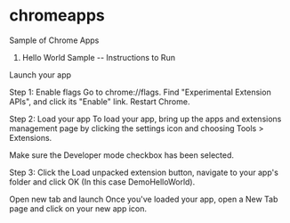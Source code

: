 # chromeapps
Sample of Chrome Apps

1) Hello World Sample -- Instructions to Run

Launch your app

Step 1: Enable flags
Go to chrome://flags.
Find "Experimental Extension APIs", and click its "Enable" link.
Restart Chrome.

Step 2: Load your app
To load your app, bring up the apps and extensions management page by clicking the settings icon  and choosing Tools > Extensions.

Make sure the Developer mode checkbox has been selected.

Step 3: Click the Load unpacked extension button, navigate to your app's folder and click OK (In this case DemoHelloWorld).

Open new tab and launch
Once you've loaded your app, open a New Tab page and click on your new app icon.
